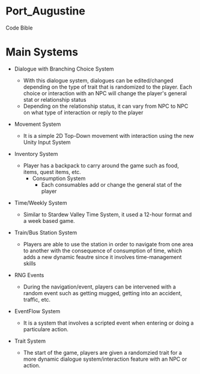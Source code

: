 # Port_Augustine

Code Bible

# Main Systems #
* Dialogue with Branching Choice System
  * With this dialogue system, dialogues can be edited/changed depending on the type of trait that is randomized to the player. Each choice or interaction with an NPC will change the player's general stat or relationship status
  * Depending on the relationship status, it can vary from NPC to NPC on what type of interaction or reply to the player

* Movement System 
  * It is a simple 2D Top-Down movement with interaction using the new Unity Input System

* Inventory System 
  * Player has a backpack to carry around the game such as food, items, quest items, etc. 
    * Consumption System
      * Each consumables add or change the general stat of the player

* Time/Weekly System
  * Similar to Stardew Valley Time System, it used a 12-hour format and a week based game.

* Train/Bus Station System
  * Players are able to use the station in order to navigate from one area to another with the consequence of consumption of time, which adds a new dynamic feautre since it involves time-management skills

* RNG Events
  * During the navigation/event, players can be intervened with a random event such as getting mugged, getting into an accident, traffic, etc.

* EventFlow System
  * It is a system that involves a scripted event when entering or doing a particulare action. 

* Trait System
  * The start of the game, players are given a randomzied trait for a more dynamic dialogue system/interaction feature with an NPC or action.
